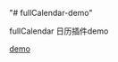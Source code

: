 "# fullCalendar-demo" 

fullCalendar 日历插件demo

[demo](https://dingjunjie0501.github.io/fullCalendar-demo/)